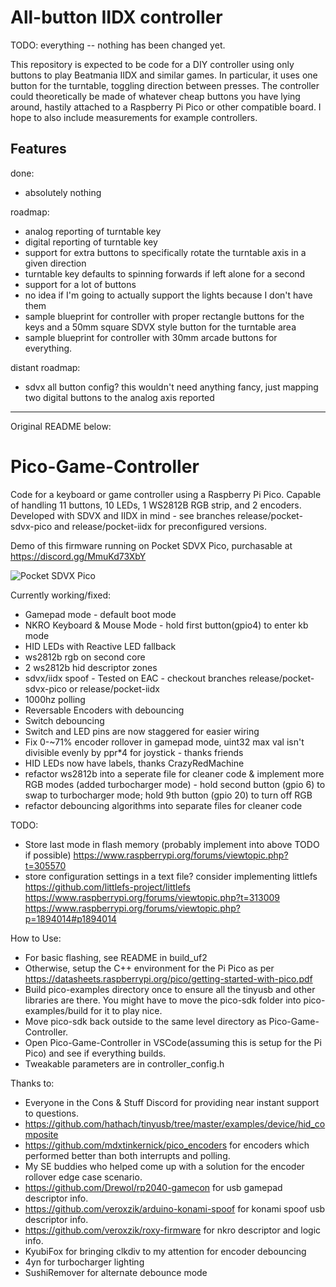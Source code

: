 # All-button IIDX controller

TODO: everything -- nothing has been changed yet.

This repository is expected to be code for a DIY controller using only buttons to play Beatmania IIDX and similar games. In particular, it uses one button for the turntable, toggling direction between presses. The controller could theoretically be made of whatever cheap buttons you have lying around, hastily attached to a Raspberry Pi Pico or other compatible board. I hope to also include measurements for example controllers.

## Features

done:

- absolutely nothing

roadmap:

- analog reporting of turntable key
- digital reporting of turntable key
- support for extra buttons to specifically rotate the turntable axis in a given direction
- turntable key defaults to spinning forwards if left alone for a second
- support for a lot of buttons
- no idea if I'm going to actually support the lights because I don't have them
- sample blueprint for controller with proper rectangle buttons for the keys and a 50mm square SDVX style button for the turntable area
- sample blueprint for controller with 30mm arcade buttons for everything.

distant roadmap:

- sdvx all button config? this wouldn't need anything fancy, just mapping two digital buttons to the analog axis reported

---

Original README below:

# Pico-Game-Controller

Code for a keyboard or game controller using a Raspberry Pi Pico. Capable of handling 11 buttons, 10 LEDs, 1 WS2812B RGB strip, and 2 encoders. Developed with SDVX and IIDX in mind - see branches release/pocket-sdvx-pico and release/pocket-iidx for preconfigured versions.

Demo of this firmware running on Pocket SDVX Pico, purchasable at https://discord.gg/MmuKd73XbY

![Pocket SDVX Pico](demo.gif)

Currently working/fixed:

- Gamepad mode - default boot mode
- NKRO Keyboard & Mouse Mode - hold first button(gpio4) to enter kb mode
- HID LEDs with Reactive LED fallback
- ws2812b rgb on second core
- 2 ws2812b hid descriptor zones
- sdvx/iidx spoof - Tested on EAC - checkout branches release/pocket-sdvx-pico or release/pocket-iidx
- 1000hz polling
- Reversable Encoders with debouncing
- Switch debouncing
- Switch and LED pins are now staggered for easier wiring
- Fix 0-~71% encoder rollover in gamepad mode, uint32 max val isn't divisible evenly by ppr\*4 for joystick - thanks friends
- HID LEDs now have labels, thanks CrazyRedMachine
- refactor ws2812b into a seperate file for cleaner code & implement more RGB modes (added turbocharger mode) - hold second button (gpio 6) to swap to turbocharger mode; hold 9th button (gpio 20) to turn off RGB
- refactor debouncing algorithms into separate files for cleaner code

TODO:

- Store last mode in flash memory (probably implement into above TODO if possible) https://www.raspberrypi.org/forums/viewtopic.php?t=305570
- store configuration settings in a text file? consider implementing littlefs https://github.com/littlefs-project/littlefs https://www.raspberrypi.org/forums/viewtopic.php?t=313009 https://www.raspberrypi.org/forums/viewtopic.php?p=1894014#p1894014

How to Use:

- For basic flashing, see README in build_uf2
- Otherwise, setup the C++ environment for the Pi Pico as per https://datasheets.raspberrypi.org/pico/getting-started-with-pico.pdf
- Build pico-examples directory once to ensure all the tinyusb and other libraries are there. You might have to move the pico-sdk folder into pico-examples/build for it to play nice.
- Move pico-sdk back outside to the same level directory as Pico-Game-Controller.
- Open Pico-Game-Controller in VSCode(assuming this is setup for the Pi Pico) and see if everything builds.
- Tweakable parameters are in controller_config.h

Thanks to:

- Everyone in the Cons & Stuff Discord for providing near instant support to questions.
- https://github.com/hathach/tinyusb/tree/master/examples/device/hid_composite
- https://github.com/mdxtinkernick/pico_encoders for encoders which performed better than both interrupts and polling.
- My SE buddies who helped come up with a solution for the encoder rollover edge case scenario.
- https://github.com/Drewol/rp2040-gamecon for usb gamepad descriptor info.
- https://github.com/veroxzik/arduino-konami-spoof for konami spoof usb descriptor info.
- https://github.com/veroxzik/roxy-firmware for nkro descriptor and logic info.
- KyubiFox for bringing clkdiv to my attention for encoder debouncing
- 4yn for turbocharger lighting
- SushiRemover for alternate debounce mode
